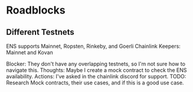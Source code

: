 # Roadblocks

## Different Testnets

ENS supports Mainnet, Ropsten, Rinkeby, and Goerli
Chainlink Keepers: Mainnet and Kovan

Blocker: They don't have any overlapping testnets, so I'm not sure how to navigate this.
Thoughts: Maybe I create a mock contract to check the ENS availability.
Actions: I've asked in the chainlink discord for support. 
TODO: Research Mock contracts, their use cases, and if this is a good use case.
